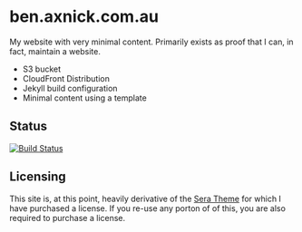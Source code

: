 # ben.axnick.com.au

My website with very minimal content. Primarily exists as proof that I can, in fact, maintain a website.

- S3 bucket
- CloudFront Distribution
- Jekyll build configuration
- Minimal content using a template

## Status

[![Build Status](https://travis-ci.org/bentheax/pickaxe-me-site.svg?branch=master)](https://travis-ci.org/bentheax/pickaxe-me-site)

## Licensing

This site is, at this point, heavily derivative of the [Sera Theme](https://themeforest.net/item/sera-onepage-multipurpose-html-template/17600013) for which I have purchased a license.
If you re-use any porton of of this, you are also required to purchase a license.
